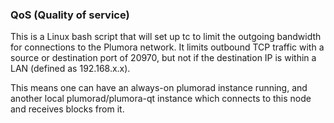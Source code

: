 ### QoS (Quality of service) ###

This is a Linux bash script that will set up tc to limit the outgoing bandwidth for connections to the Plumora network. It limits outbound TCP traffic with a source or destination port of 20970, but not if the destination IP is within a LAN (defined as 192.168.x.x).

This means one can have an always-on plumorad instance running, and another local plumorad/plumora-qt instance which connects to this node and receives blocks from it.
